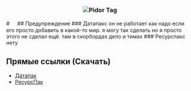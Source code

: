 <h3 align="center"><img src="https://cdn.discordapp.com/attachments/829268304358277163/1134445515287822488/ny_shas.png" alt="Pidor Tag"></h3>
# ㅤ
## Предупреждение
### Датапакс
он не работает как надо если его просто добавить в какой-то мир. я могу так сделать но я просто этого не сделал ещё. там в скорбордах дело и тимах
### Ресурспакс
нету

## Прямые ссылки (Скачать)
- [Датапак](https://github.com/artzab1103/lostyastag/raw/main/direct_link/datapack.zip)
- [РесурсПак](https://github.com/artzab1103/lostyastag/raw/main/direct_link/lostyas_tag_resources.zip)

